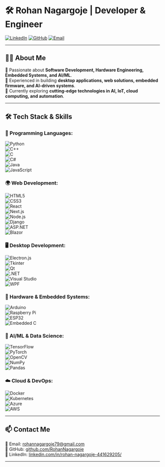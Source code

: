 # 🛠 **Rohan Nagargoje** | Developer & Engineer  

[![LinkedIn](https://img.shields.io/badge/LinkedIn-Connect-blue?style=flat&logo=linkedin)](https://www.linkedin.com/in/rohan-nagargoje-441629205/)  [![GitHub](https://img.shields.io/badge/GitHub-Profile-black?style=flat&logo=github)](https://github.com/RohanNagargoje)  [![Email](https://img.shields.io/badge/Email-Contact-red?style=flat&logo=gmail)](mailto:rohannagargoje79@gmail.com)  

---

## 👨‍💻 **About Me**  
🔹 Passionate about **Software Development, Hardware Engineering, Embedded Systems, and AI/ML**.  
🔹 Experienced in building **desktop applications, web solutions, embedded firmware, and AI-driven systems**.  
🔹 Currently exploring **cutting-edge technologies in AI, IoT, cloud computing, and automation**.  

---

## 🛠 **Tech Stack & Skills**  

### **🚀 Programming Languages:**  
![Python](https://img.shields.io/badge/Python-3776AB?style=flat&logo=python&logoColor=white)  
![C++](https://img.shields.io/badge/C++-00599C?style=flat&logo=cplusplus&logoColor=white)  
![C](https://img.shields.io/badge/C-239120?style=flat&logo=c&logoColor=white)  
![C#](https://img.shields.io/badge/C%23-239120?style=flat&logo=csharp&logoColor=white)  
![Java](https://img.shields.io/badge/Java-007396?style=flat&logo=java&logoColor=white)  
![JavaScript](https://img.shields.io/badge/JavaScript-F7DF1E?style=flat&logo=javascript&logoColor=black)  

### **🌍 Web Development:**  
![HTML5](https://img.shields.io/badge/HTML5-E34F26?style=flat&logo=html5&logoColor=white)  
![CSS3](https://img.shields.io/badge/CSS3-1572B6?style=flat&logo=css3&logoColor=white)  
![React](https://img.shields.io/badge/React-61DAFB?style=flat&logo=react&logoColor=black)  
![Next.js](https://img.shields.io/badge/Next.js-000000?style=flat&logo=next.js&logoColor=white)  
![Node.js](https://img.shields.io/badge/Node.js-339933?style=flat&logo=node.js&logoColor=white)  
![Django](https://img.shields.io/badge/Django-092E20?style=flat&logo=django&logoColor=white)  
![ASP.NET](https://img.shields.io/badge/ASP.NET-512BD4?style=flat&logo=dotnet&logoColor=white)  
![Blazor](https://img.shields.io/badge/Blazor-512BD4?style=flat&logo=blazor&logoColor=white)  

### **🖥️ Desktop Development:**  
![Electron.js](https://img.shields.io/badge/Electron-47848F?style=flat&logo=electron&logoColor=white)  
![Tkinter](https://img.shields.io/badge/Tkinter-3776AB?style=flat&logo=python&logoColor=white)  
![Qt](https://img.shields.io/badge/Qt-41CD52?style=flat&logo=qt&logoColor=white)  
![.NET](https://img.shields.io/badge/.NET-512BD4?style=flat&logo=dotnet&logoColor=white)  
![Visual Studio](https://img.shields.io/badge/Visual%20Studio-5C2D91?style=flat&logo=visualstudio&logoColor=white)  
![WPF](https://img.shields.io/badge/WPF-512BD4?style=flat&logo=windows&logoColor=white)  

### **🔧 Hardware & Embedded Systems:**  
![Arduino](https://img.shields.io/badge/Arduino-00979D?style=flat&logo=arduino&logoColor=white)  
![Raspberry Pi](https://img.shields.io/badge/Raspberry%20Pi-C51A4A?style=flat&logo=raspberry-pi&logoColor=white)  
![ESP32](https://img.shields.io/badge/ESP32-000000?style=flat&logo=espressif&logoColor=white)  
![Embedded C](https://img.shields.io/badge/Embedded%20C-00599C?style=flat)  

### **🤖 AI/ML & Data Science:**  
![TensorFlow](https://img.shields.io/badge/TensorFlow-FF6F00?style=flat&logo=tensorflow&logoColor=white)  
![PyTorch](https://img.shields.io/badge/PyTorch-EE4C2C?style=flat&logo=pytorch&logoColor=white)  
![OpenCV](https://img.shields.io/badge/OpenCV-5C3EE8?style=flat&logo=opencv&logoColor=white)  
![NumPy](https://img.shields.io/badge/NumPy-013243?style=flat&logo=numpy&logoColor=white)  
![Pandas](https://img.shields.io/badge/Pandas-150458?style=flat&logo=pandas&logoColor=white)  

### **☁️ Cloud & DevOps:**  
![Docker](https://img.shields.io/badge/Docker-2496ED?style=flat&logo=docker&logoColor=white)  
![Kubernetes](https://img.shields.io/badge/Kubernetes-326CE5?style=flat&logo=kubernetes&logoColor=white)  
![Azure](https://img.shields.io/badge/Microsoft%20Azure-0078D4?style=flat&logo=microsoft-azure&logoColor=white)  
![AWS](https://img.shields.io/badge/AWS-FF9900?style=flat&logo=amazonaws&logoColor=white)  

---

## 📫 **Contact Me**  
📧 Email: [rohannagargoje79@gmail.com](mailto:rohannagargoje79@gmail.com)  
🔗 GitHub: [github.com/RohanNagargoje](https://github.com/RohanNagargoje)  
🔗 LinkedIn: [linkedin.com/in/rohan-nagargoje-441629205/](https://www.linkedin.com/in/rohan-nagargoje-441629205/)  

---
